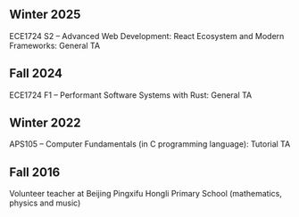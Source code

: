 ## Winter 2025
ECE1724 S2 – Advanced Web Development: React Ecosystem and Modern Frameworks: General TA

## Fall 2024
ECE1724 F1 – Performant Software Systems with Rust: General TA

## Winter 2022
APS105 – Computer Fundamentals (in C programming language): Tutorial TA

## Fall 2016 
Volunteer teacher at Beijing Pingxifu Hongli Primary School (mathematics, physics and music)

